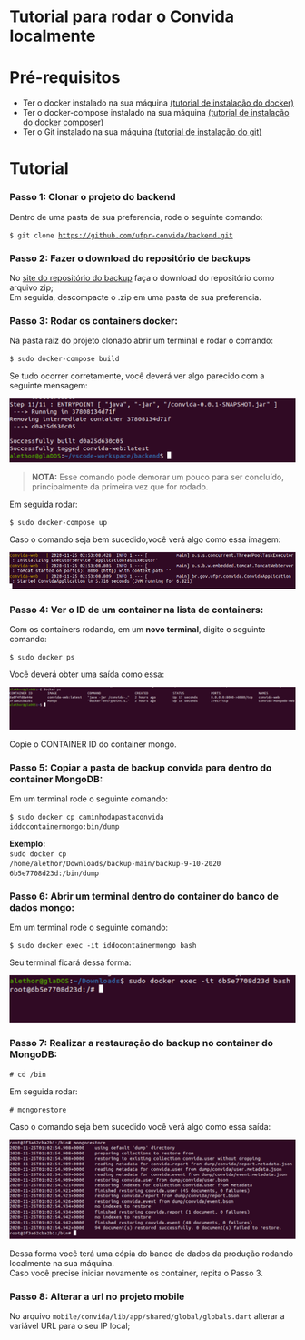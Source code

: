 # Tutorial para rodar o Convida localmente

# Pré-requisitos 

</hr>
<ul>
<li>Ter o docker instalado na sua máquina <a href="https://docs.docker.com/engine/install/">(tutorial de instalação do docker)</a></li>
<li>Ter o docker-compose instalado na sua máquina <a href="https://docs.docker.com/compose/install/">(tutorial de instalação do docker composer)</a></li>
<li>Ter o Git instalado na sua máquina <a href="https://git-scm.com/book/en/v2/Getting-Started-Installing-Git">(tutorial de instalação do git)</a></li>
</ul>

# Tutorial  

</hr>

### Passo 1: Clonar o projeto do backend

Dentro de uma pasta de sua preferencia, rode o seguinte comando: </br>

<code>$ git clone https://github.com/ufpr-convida/backend.git</code> </br>

### Passo 2: Fazer o download do repositório de backups

No <a href="https://github.com/ufpr-convida/backup">site do repositório do backup</a> faça o download do repositório como arquivo zip;</br>
Em seguida, descompacte o .zip em uma pasta de sua preferencia.

### Passo 3: Rodar os containers docker:

Na pasta raiz do projeto clonado abrir um terminal e rodar o comando: </br>

<code>$ sudo docker-compose build</code></br>

Se tudo ocorrer corretamente, você deverá ver algo parecido com a seguinte mensagem:</br>

 ![img1](https://raw.githubusercontent.com/danivm1/erickao/main/docs/images/img1.PNG)


> **NOTA:** Esse comando pode demorar um pouco para ser concluído, principalmente da primeira vez que for rodado.</br> 

Em seguida rodar:</br>

<code>$ sudo docker-compose up</code></br>

Caso o comando seja bem sucedido,você verá algo como essa imagem:</br> 

 ![img2](https://github.com/danivm1/erickao/blob/main/docs/images/img2.PNG?raw=true)
 
### Passo 4: Ver o ID de um container na lista de containers:

Com os containers rodando, em um **novo terminal**, digite o seguinte comando: <br>

<code>$ sudo docker ps</code></br>
 
Você deverá obter uma saída como essa:</br>

![img3](https://github.com/danivm1/erickao/blob/main/docs/images/img3.PNG?raw=true)

Copie o CONTAINER ID do container mongo.</br>  

### Passo 5: Copiar a pasta de backup convida para dentro do container MongoDB:

Em um terminal rode o seguinte comando: </br>

<code>$ sudo docker cp caminhodapastaconvida iddocontainermongo:bin/dump</code></br> 

**Exemplo:** </br>
<code>sudo docker cp /home/alethor/Downloads/backup-main/backup-9-10-2020 6b5e7708d23d:/bin/dump</code></br>

### Passo 6: Abrir um terminal dentro do container do banco de dados mongo:

Em um terminal rode o seguinte comando: </br> 

<code>$ sudo docker exec -it iddocontainermongo bash</code></br>

Seu terminal ficará dessa forma:</br>

![img4](https://github.com/danivm1/erickao/blob/main/docs/images/img4.PNG?raw=true)

### Passo 7: Realizar a restauração do backup no container do MongoDB:

<code># cd /bin</code></br>

Em seguida rodar:</br>

<code># mongorestore</code></br>

Caso o comando seja bem sucedido você verá algo como essa saída:</br>

![img5](https://github.com/danivm1/erickao/blob/main/docs/images/img5.PNG?raw=true)

Dessa forma você terá uma cópia do banco de dados da produção rodando localmente na sua máquina.</br>
Caso você precise iniciar novamente os container, repita o Passo 3.</br>

### Passo 8: Alterar a url no projeto mobile

No arquivo <code>mobile/convida/lib/app/shared/global/globals.dart</code> alterar a variável URL para o seu IP local;


